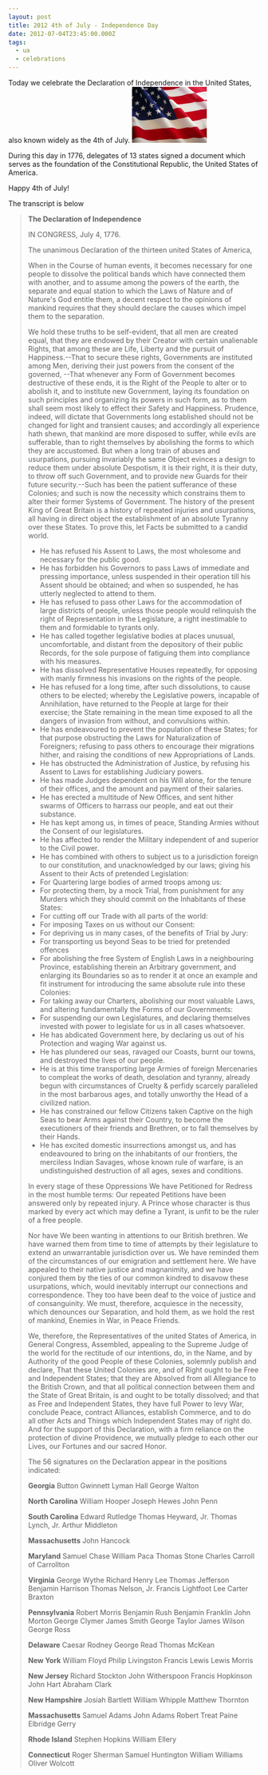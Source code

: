 ```yaml
---
layout: post
title: 2012 4th of July - Independence Day
date: 2012-07-04T23:45:00.000Z
tags:
  - ua
  - celebrations
---
```

Today we celebrate the Declaration of Independence in the United States, also known widely as the 4th of July.
<img class="post-image" src="/files/2012-07-04-independence-day.png" />

During this day in 1776, delegates of 13 states signed a document which serves as the foundation of the Constitutional Republic, the United States of America.

Happy 4th of July!

The transcript is below

> <div class="text-center"><strong>The Declaration of Independence</strong></div>
> 
> IN CONGRESS, July 4, 1776.
> 
> The unanimous Declaration of the thirteen united States of America,
> 
> When in the Course of human events, it becomes necessary for one people to dissolve the political bands which have connected them with another, and to assume among the powers of the earth, the separate and equal station to which the Laws of Nature and of Nature's God entitle them, a decent respect to the opinions of mankind requires that they should declare the causes which impel them to the separation.
> 
> We hold these truths to be self-evident, that all men are created equal, that they are endowed by their Creator with certain unalienable Rights, that among these are Life, Liberty and the pursuit of Happiness.--That to secure these rights, Governments are instituted among Men, deriving their just powers from the consent of the governed, --That whenever any Form of Government becomes destructive of these ends, it is the Right of the People to alter or to abolish it, and to institute new Government, laying its foundation on such principles and organizing its powers in such form, as to them shall seem most likely to effect their Safety and Happiness. Prudence, indeed, will dictate that Governments long established should not be changed for light and transient causes; and accordingly all experience hath shewn, that mankind are more disposed to suffer, while evils are sufferable, than to right themselves by abolishing the forms to which they are accustomed. But when a long train of abuses and usurpations, pursuing invariably the same Object evinces a design to reduce them under absolute Despotism, it is their right, it is their duty, to throw off such Government, and to provide new Guards for their future security.--Such has been the patient sufferance of these Colonies; and such is now the necessity which constrains them to alter their former Systems of Government. The history of the present King of Great Britain is a history of repeated injuries and usurpations, all having in direct object the establishment of an absolute Tyranny over these States. To prove this, let Facts be submitted to a candid world.
> 
> * He has refused his Assent to Laws, the most wholesome and necessary for the public good.
> * He has forbidden his Governors to pass Laws of immediate and pressing importance, unless suspended in their operation till his Assent should be obtained; and when so suspended, he has utterly neglected to attend to them.
> * He has refused to pass other Laws for the accommodation of large districts of people, unless those people would relinquish the right of Representation in the Legislature, a right inestimable to them and formidable to tyrants only.&nbsp;
> * He has called together legislative bodies at places unusual, uncomfortable, and distant from the depository of their public Records, for the sole purpose of fatiguing them into compliance with his measures.&nbsp;
> * He has dissolved Representative Houses repeatedly, for opposing with manly firmness his invasions on the rights of the people.
> * He has refused for a long time, after such dissolutions, to cause others to be elected; whereby the Legislative powers, incapable of Annihilation, have returned to the People at large for their exercise; the State remaining in the mean time exposed to all the dangers of invasion from without, and convulsions within.
> * He has endeavoured to prevent the population of these States; for that purpose obstructing the Laws for Naturalization of Foreigners; refusing to pass others to encourage their migrations hither, and raising the conditions of new Appropriations of Lands.
> * He has obstructed the Administration of Justice, by refusing his Assent to Laws for establishing Judiciary powers.
> * He has made Judges dependent on his Will alone, for the tenure of their offices, and the amount and payment of their salaries.
> * He has erected a multitude of New Offices, and sent hither swarms of Officers to harrass our people, and eat out their substance.
> * He has kept among us, in times of peace, Standing Armies without the Consent of our legislatures.
> * He has affected to render the Military independent of and superior to the Civil power.
> * He has combined with others to subject us to a jurisdiction foreign to our constitution, and unacknowledged by our laws; giving his Assent to their Acts of pretended Legislation:
> * For Quartering large bodies of armed troops among us:
> * For protecting them, by a mock Trial, from punishment for any Murders which they should commit on the Inhabitants of these States:
> * For cutting off our Trade with all parts of the world:
> * For imposing Taxes on us without our Consent:&nbsp;
> * For depriving us in many cases, of the benefits of Trial by Jury:
> * For transporting us beyond Seas to be tried for pretended offences
> * For abolishing the free System of English Laws in a neighbouring Province, establishing therein an Arbitrary government, and enlarging its Boundaries so as to render it at once an example and fit instrument for introducing the same absolute rule into these Colonies:
> * For taking away our Charters, abolishing our most valuable Laws, and altering fundamentally the Forms of our Governments:
> * For suspending our own Legislatures, and declaring themselves invested with power to legislate for us in all cases whatsoever.
> * He has abdicated Government here, by declaring us out of his Protection and waging War against us.
> * He has plundered our seas, ravaged our Coasts, burnt our towns, and destroyed the lives of our people.
> * He is at this time transporting large Armies of foreign Mercenaries to compleat the works of death, desolation and tyranny, already begun with circumstances of Cruelty &amp; perfidy scarcely paralleled in the most barbarous ages, and totally unworthy the Head of a civilized nation.
> * He has constrained our fellow Citizens taken Captive on the high Seas to bear Arms against their Country, to become the executioners of their friends and Brethren, or to fall themselves by their Hands.&nbsp;
> * He has excited domestic insurrections amongst us, and has endeavoured to bring on the inhabitants of our frontiers, the merciless Indian Savages, whose known rule of warfare, is an undistinguished destruction of all ages, sexes and conditions.
> 
> In every stage of these Oppressions We have Petitioned for Redress in the most humble terms: Our repeated Petitions have been answered only by repeated injury. A Prince whose character is thus marked by every act which may define a Tyrant, is unfit to be the ruler of a free people.
> 
> Nor have We been wanting in attentions to our British brethren. We have warned them from time to time of attempts by their legislature to extend an unwarrantable jurisdiction over us. We have reminded them of the circumstances of our emigration and settlement here. We have appealed to their native justice and magnanimity, and we have conjured them by the ties of our common kindred to disavow these usurpations, which, would inevitably interrupt our connections and correspondence. They too have been deaf to the voice of justice and of consanguinity. We must, therefore, acquiesce in the necessity, which denounces our Separation, and hold them, as we hold the rest of mankind, Enemies in War, in Peace Friends.
> 
> We, therefore, the Representatives of the united States of America, in General Congress, Assembled, appealing to the Supreme Judge of the world for the rectitude of our intentions, do, in the Name, and by Authority of the good People of these Colonies, solemnly publish and declare, That these United Colonies are, and of Right ought to be Free and Independent States; that they are Absolved from all Allegiance to the British Crown, and that all political connection between them and the State of Great Britain, is and ought to be totally dissolved; and that as Free and Independent States, they have full Power to levy War, conclude Peace, contract Alliances, establish Commerce, and to do all other Acts and Things which Independent States may of right do. And for the support of this Declaration, with a firm reliance on the protection of divine Providence, we mutually pledge to each other our Lives, our Fortunes and our sacred Honor.
> 
> The 56 signatures on the Declaration appear in the positions indicated:
> 
> **Georgia**
> Button Gwinnett
> Lyman Hall
> George Walton
> 
> 
> **North Carolina**
> William Hooper
> Joseph Hewes
> John Penn
> 
> **South Carolina**
> Edward Rutledge
> Thomas Heyward, Jr.
> Thomas Lynch, Jr.
> Arthur Middleton
> 
> **Massachusetts**
> John Hancock
> 
> **Maryland**
> Samuel Chase
> William Paca
> Thomas Stone
> Charles Carroll of Carrollton
> 
> **Virginia**
> George Wythe
> Richard Henry Lee
> Thomas Jefferson
> Benjamin Harrison
> Thomas Nelson, Jr.
> Francis Lightfoot Lee
> Carter Braxton
> 
> **Pennsylvania**
> Robert Morris
> Benjamin Rush
> Benjamin Franklin
> John Morton
> George Clymer
> James Smith
> George Taylor
> James Wilson
> George Ross
> 
> **Delaware**
> Caesar Rodney
> George Read
> Thomas McKean
> 
> **New York**
> William Floyd
> Philip Livingston
> Francis Lewis
> Lewis Morris
> 
> **New Jersey**
> Richard Stockton
> John Witherspoon
> Francis Hopkinson
> John Hart
> Abraham Clark
> 
> **New Hampshire**
> Josiah Bartlett
> William Whipple
> Matthew Thornton
> 
> **Massachusetts**
> Samuel Adams
> John Adams
> Robert Treat Paine
> Elbridge Gerry
> 
> **Rhode Island**
> Stephen Hopkins
> William Ellery
> 
> **Connecticut**
> Roger Sherman
> Samuel Huntington
> William Williams
> Oliver Wolcott
